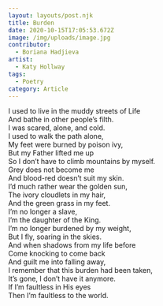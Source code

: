 ```yaml
---
layout: layouts/post.njk
title: Burden
date: 2020-10-15T17:05:53.672Z
image: /img/uploads/image.jpg
contributor:
  - Boriana Hadjieva
artist:
  - Katy Hollway
tags:
  - Poetry
category: Article
---
```

I used to live in the muddy streets of Life\
And bathe in other people’s filth.\
I was scared, alone, and cold.\
I used to walk the path alone, \
My feet were burned by poison ivy,\
But my Father lifted me up\
So I don’t have to climb mountains by myself. \
Grey does not become me\
And blood-red doesn’t suit my skin.\
I’d much rather wear the golden sun,\
The ivory cloudlets in my hair, \
And the green grass in my feet. \
I’m no longer a slave, \
I’m the daughter of the King. \
I’m no longer burdened by my weight, \
But I fly, soaring in the skies. \
And when shadows from my life before\
Come knocking to come back\
And guilt me into falling away, \
I remember that this burden had been taken, \
It’s gone, I don’t have it anymore. \
If I’m faultless in His eyes\
Then I’m faultless to the world.